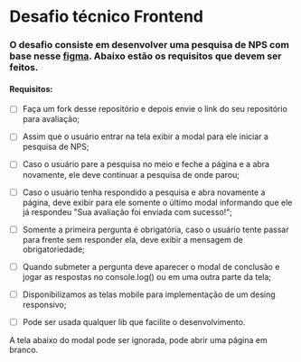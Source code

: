 # Desafio técnico Frontend
### O desafio consiste em desenvolver uma pesquisa de NPS com base nesse [figma](https://www.figma.com/file/glA5vLfzImR6JyEGPMiyzM/Untitled?node-id=0%3A1). Abaixo estão os requisitos que devem ser feitos. 

#### Requisitos:
- [ ] Faça um fork desse repositório e depois envie o link do seu repositório para avaliação;

- [ ] Assim que o usuário entrar na tela exibir a modal para ele iniciar a pesquisa de NPS;

- [ ] Caso o usuário pare a pesquisa no meio e feche a página e a abra novamente, ele deve continuar a pesquisa de onde parou;

- [ ] Caso o usuário tenha respondido a pesquisa e abra novamente a página, deve exibir para ele somente o último modal informando que ele já respondeu "Sua avaliação foi enviada com sucesso!";

- [ ] Somente a primeira pergunta é obrigatória, caso o usuário tente passar para frente sem responder ela, deve exibir a mensagem de obrigatoriedade;

- [ ] Quando submeter a pergunta deve aparecer o modal de conclusão e jogar as respostas no console.log() ou em uma outra parte da tela;

- [ ] Disponibilizamos as telas mobile para implementação de um desing responsivo;

- [ ] Pode ser usada qualquer lib que facilite o desenvolvimento.

A tela abaixo do modal pode ser ignorada, pode abrir uma página em branco.
